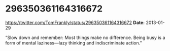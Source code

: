 # 296350361164316672
https://twitter.com/TomFrankly/status/296350361164316672
**Date:** 2013-01-29

“Slow down and remember: Most things make no difference. Being busy is a form of mental laziness—lazy thinking and indiscriminate action.”
